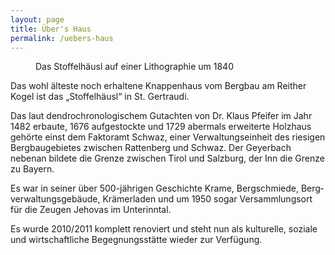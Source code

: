 ```yaml
---
layout: page
title: Über's Haus
permalink: /uebers-haus
---
```

<figure class="alignleft">
  <a href="{{ site.baseurl }}/img/uebers_haus.jpg">
    <img title="Das Stof­fel­häusl auf ei­ner Lithographie um 1840" src="{{ site.baseurl }}/img/uebers_haus.jpg" alt="">
  </a>
  <figcaption class="wp-caption-text">Das Stof­fel­häusl auf ei­ner Lithographie um 1840</figcaption>
</figure>

Das wohl ältes­te noch erhal­tene Knap­pen­haus vom Berg­bau am Reit­her Kogel ist das „Stoffelhäusl“ in St. Gertrau­di.

Das laut dend­ro­chrono­logi­schem Gutach­ten von Dr. Klaus Pfeifer im Jahr 1482 erbau­te, 1676 auf­ge­stock­te und 1729 abermals erwei­ter­te Holzhaus gehörte ein­st dem Faktor­amt Schwaz, ei­ner Verwal­tungs­einheit des riesigen Bergbau­gebietes zwi­schen Rat­ten­berg und Schwaz. Der Geyer­bach nebenan bilde­te die Grenze zwi­schen Tirol und Salzburg, der Inn die Grenze zu Bayern.

Es war in sei­ner über 500-jährigen Ge­schich­te Krame, Berg­schmie­de, Berg­verwal­tungs­gebäu­de, Krä­mer­la­den und um 1950 so­gar Ver­sammlungs­ort für die Zeu­gen Je­ho­vas im Un­te­r­inn­tal.

Es wur­de 2010/2011 kom­plett re­no­viert und steht nun als kul­turel­le, so­ziale und wirt­schaftli­che Be­geg­nungs­stätte wie­der zur Ver­fügung.
